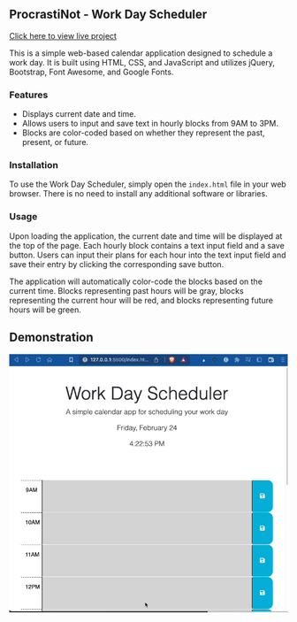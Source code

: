 ## ProcrastiNot - Work Day Scheduler

[Click here to view live project](https://pchandler858.github.io/Procrastinot/)

This is a simple web-based calendar application designed to schedule a work day. It is built using HTML, CSS, and JavaScript and utilizes jQuery, Bootstrap, Font Awesome, and Google Fonts.

### Features

- Displays current date and time.
- Allows users to input and save text in hourly blocks from 9AM to 3PM.
- Blocks are color-coded based on whether they represent the past, present, or future.

### Installation

To use the Work Day Scheduler, simply open the `index.html` file in your web browser. There is no need to install any additional software or libraries.

### Usage

Upon loading the application, the current date and time will be displayed at the top of the page. Each hourly block contains a text input field and a save button. Users can input their plans for each hour into the text input field and save their entry by clicking the corresponding save button.

The application will automatically color-code the blocks based on the current time. Blocks representing past hours will be gray, blocks representing the current hour will be red, and blocks representing future hours will be green.

## Demonstration

![screen-gif](assets/demo.gif)
